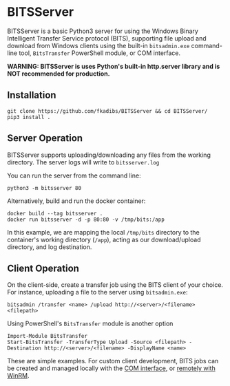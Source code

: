 # BITSServer

BITSServer is a basic Python3 server for using the Windows Binary Intelligent Transfer Service protocol (BITS), supporting file upload and download from Windows clients using the built-in `bitsadmin.exe` command-line tool, `BitsTransfer` PowerShell module, or COM interface.

**WARNING: BITSServer is uses Python's built-in http.server library and is NOT recommended for production.**

## Installation

```
git clone https://github.com/fkadibs/BITSServer && cd BITSServer/
pip3 install .
```


## Server Operation

BITSServer supports uploading/downloading any files from the working directory.
The server logs will write to `bitsserver.log`

You can run the server from the command line:

```
python3 -m bitsserver 80
```

Alternatively, build and run the docker container:

```
docker build --tag bitsserver .
docker run bitsserver -d -p 80:80 -v /tmp/bits:/app
```
In this example, we are mapping the local `/tmp/bits` directory to the container's working directory (`/app`), acting as our download/upload directory, and log destination.


## Client Operation

On the client-side, create a transfer job using the BITS client of your choice. For instance, uploading a file to the server using `bitsadmin.exe`:

```
bitsadmin /transfer <name> /upload http://<server>/<filename> <filepath>
```

Using PowerShell's `BitsTransfer` module is another option

```
Import-Module BitsTransfer
Start-BitsTransfer -TransferType Upload -Source <filepath> -Destination http://<server>/<filename> -DisplayName <name>
```

These are simple examples. For custom client development, BITS jobs can be created and managed locally with the [COM interface](https://docs.microsoft.com/en-us/windows/win32/bits/common-classes), or [remotely with WinRM](https://docs.microsoft.com/en-us/windows/win32/bits/using-winrm-windows-powershell-cmdlets-to-manage-bits-transfer-jobs). 
